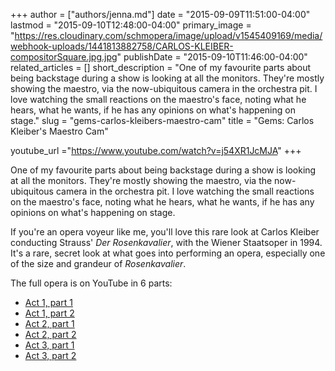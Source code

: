 +++
author = ["authors/jenna.md"]
date = "2015-09-09T11:51:00-04:00"
lastmod = "2015-09-10T12:48:00-04:00"
primary_image = "https://res.cloudinary.com/schmopera/image/upload/v1545409169/media/webhook-uploads/1441813882758/CARLOS-KLEIBER-compositorSquare.jpg.jpg"
publishDate = "2015-09-10T11:46:00-04:00"
related_articles = []
short_description = "One of my favourite parts about being backstage during a show is looking at all the monitors. They&#039;re mostly showing the maestro, via the now-ubiquitous camera in the orchestra pit. I love watching the small reactions on the maestro&#039;s face, noting what he hears, what he wants, if he has any opinions on what&#039;s happening on stage."
slug = "gems-carlos-kleibers-maestro-cam"
title = "Gems: Carlos Kleiber&#039;s Maestro Cam"

youtube_url ="https://www.youtube.com/watch?v=j54XR1JcMJA"
+++

One of my favourite parts about being backstage during a show is looking at all the monitors. They're mostly showing the maestro, via the now-ubiquitous camera in the orchestra pit. I love watching the small reactions on the maestro's face, noting what he hears, what he wants, if he has any opinions on what's happening on stage.

If you're an opera voyeur like me, you'll love this rare look at Carlos Kleiber conducting Strauss' *Der Rosenkavalier*, with the Wiener Staatsoper in 1994. It's a rare, secret look at what goes into performing an opera, especially one of the size and grandeur of *Rosenkavalier*.

The full opera is on YouTube in 6 parts:
 - [Act 1, part 1](https://www.youtube.com/watch?v=j54XR1JcMJA)
 - [Act 1, part 2](https://www.youtube.com/watch?v=WRNxXlCeHrk)
 - [Act 2, part 1](https://www.youtube.com/watch?v=VAPkvk4CoRk)
 - [Act 2, part 2](https://www.youtube.com/watch?v=yPK0Vn-oHiY)
 - [Act 3, part 1](https://www.youtube.com/watch?v=8xqc_1vqUC4)
 - [Act 3, part 2](https://www.youtube.com/watch?v=hv6RZapJauM)
